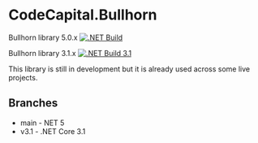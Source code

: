 # CodeCapital.Bullhorn

Bullhorn library 5.0.x
[![.NET Build](https://github.com/codecapital/CodeCapital.Bullhorn/actions/workflows/dotnet.yml/badge.svg)](https://github.com/codecapital/CodeCapital.Bullhorn/actions/workflows/dotnet.yml)

Bullhorn library 3.1.x
[![.NET Build 3.1](https://github.com/codecapital/CodeCapital.Bullhorn/actions/workflows/dotnet3.1.yml/badge.svg)](https://github.com/codecapital/CodeCapital.Bullhorn/actions/workflows/dotnet3.1.yml)


This library is still in development but it is already used across some live projects.

## Branches
- main - NET 5
- v3.1 - .NET Core 3.1




